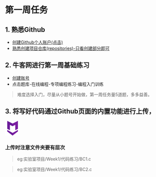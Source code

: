 # 第一周任务
## 1. 熟悉Github
  * [创建Github个人账户(点击)](https://github.com/join?ref_cta=Sign+up&ref_loc=header+logged+out&ref_page=%2F&source=header-home)
  * [熟悉创建项目仓库(repositories)-只看创建部分即可](https://www.jianshu.com/p/6969de20cd52)
## 2. 牛客网进行第一周基础练习
  * [创建账号](https://www.nowcoder.com/)
  * 点击题库-在线编程-专项编程练习-编程入门训练
  > 难度选择入门，尽量从小题号开始做，第一周任务量5道题，多多益善。
## 3. 将写好代码通过Github页面的内置功能进行上传，
  
![alt text][logo]

[logo]: https://github.com/adam-p/markdown-here/raw/master/src/common/images/icon48.png "Logo Title Text 2"

### 上传时注意文件夹要有层次
  > eg:实验室项目/Week1/代码练习/BC1.c
  
  > eg:实验室项目/Week1/代码练习/BC2.c
  


